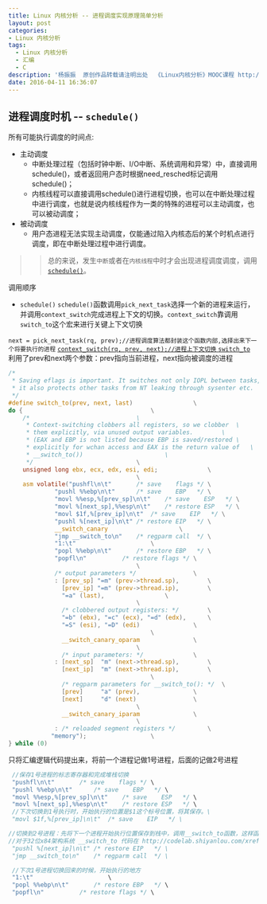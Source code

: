 ```yaml
---
title: Linux 内核分析 -- 进程调度实现原理简单分析
layout: post
categories:
- Linux 内核分析
tags:
  - Linux 内核分析
  - 汇编
  - C
description: '杨振振  原创作品转载请注明出处  《Linux内核分析》MOOC课程 http://www.xuetangx.com/courses/course-v1:ustcX+USTC001+_/about'
date: 2016-04-11 16:36:07
---
```



<!-- 理解Linux系统中进程调度的时机，可以在内核代码中搜索schedule()函数，看都是哪里调用了schedule()，判断我们课程内容中的总结是否准确；
使用gdb跟踪分析一个schedule()函数 ，验证您对Linux系统进程调度与进程切换过程的理解；推荐在实验楼Linux虚拟机环境下完成实验。
特别关注并仔细分析switch_to中的汇编代码，理解进程上下文的切换机制，以及与中断上下文切换的关系；
根据本周所学知识分析并理解Linux中进程调度与进程切换过程，
 -->

## 进程调度时机 -- `schedule()`

所有可能执行调度的时间点:

- 主动调度
    + 中断处理过程（包括时钟中断、I/O中断、系统调用和异常）中，直接调用schedule()，或者返回用户态时根据need_resched标记调用schedule()；
    + 内核线程可以直接调用schedule()进行进程切换，也可以在中断处理过程中进行调度，也就是说内核线程作为一类的特殊的进程可以主动调度，也可以被动调度；
- 被动调度
    + 用户态进程无法实现主动调度，仅能通过陷入内核态后的某个时机点进行调度，即在中断处理过程中进行调度。

>>总的来说，发生`中断`或者在`内核线程`中时才会出现进程调度调度，调用 [`schedule()`](http://codelab.shiyanlou.com/xref/linux-3.18.6/kernel/sched/core.c#2865)。

调用顺序

- `schedule()`
`schedule()`函数调用`pick_next_task`选择一个新的进程来运行，并调用`context_switch`完成进程上下文的切换。`context_switch`靠调用`switch_to`这个宏来进行关键上下文切换

`next = pick_next_task(rq, prev);//进程调度算法都封装这个函数内部,选择出来下一个将要执行的进程`
[`context_switch(rq, prev, next);//进程上下文切换` ](http://codelab.shiyanlou.com/xref/linux-3.18.6/kernel/sched/core.c#2834)
[`switch_to`](https://github.com/noname007/linux/blob/v3.18-rc6/arch/x86/include/asm/switch_to.h#L27-L77) 利用了prev和next两个参数：prev指向当前进程，next指向被调度的进程


```c 
/*
 * Saving eflags is important. It switches not only IOPL between tasks,
 * it also protects other tasks from NT leaking through sysenter etc.
 */
#define switch_to(prev, next, last)                 \
do {                                    \
    /*                              \
     * Context-switching clobbers all registers, so we clobber  \
     * them explicitly, via unused output variables.        \
     * (EAX and EBP is not listed because EBP is saved/restored \
     * explicitly for wchan access and EAX is the return value of   \
     * __switch_to())                       \
     */                             \
    unsigned long ebx, ecx, edx, esi, edi;              \
                                    \
    asm volatile("pushfl\n\t"       /* save    flags */ \
             "pushl %%ebp\n\t"      /* save    EBP   */ \
             "movl %%esp,%[prev_sp]\n\t"    /* save    ESP   */ \
             "movl %[next_sp],%%esp\n\t"    /* restore ESP   */ \
             "movl $1f,%[prev_ip]\n\t"  /* save    EIP   */ \
             "pushl %[next_ip]\n\t" /* restore EIP   */ \
             __switch_canary                    \
             "jmp __switch_to\n"    /* regparm call  */ \
             "1:\t"                     \
             "popl %%ebp\n\t"       /* restore EBP   */ \
             "popfl\n"          /* restore flags */ \
                                    \
             /* output parameters */                \
             : [prev_sp] "=m" (prev->thread.sp),        \
               [prev_ip] "=m" (prev->thread.ip),        \
               "=a" (last),                 \
                                    \
               /* clobbered output registers: */        \
               "=b" (ebx), "=c" (ecx), "=d" (edx),      \
               "=S" (esi), "=D" (edi)               \
                                        \
               __switch_canary_oparam               \
                                    \
               /* input parameters: */              \
             : [next_sp]  "m" (next->thread.sp),        \
               [next_ip]  "m" (next->thread.ip),        \
                                        \
               /* regparm parameters for __switch_to(): */  \
               [prev]     "a" (prev),               \
               [next]     "d" (next)                \
                                    \
               __switch_canary_iparam               \
                                    \
             : /* reloaded segment registers */         \
            "memory");                  \
} while (0)
```

只将汇编逻辑代码提出来，将前一个进程记做1号进程，后面的记做2号进程

```c
 //保存1号进程的标志寄存器和完成堆栈切换
 "pushfl\n\t"       /* save    flags */ \
 "pushl %%ebp\n\t"      /* save    EBP   */ \
 "movl %%esp,%[prev_sp]\n\t"    /* save    ESP   */ \
 "movl %[next_sp],%%esp\n\t"    /* restore ESP   */ \
 //下次切换到1号执行时，开始执行的位置是$1这个标号位置，将其保存。\
 "movl $1f,%[prev_ip]\n\t"  /* save    EIP   */ \

//切换到2号进程：先将下一个进程开始执行位置保存到栈中，调用__switch_to函数，这样函数执行完毕后执行ret,就将 next_ip 赋给了 eip \
//对于32位x84架构系统 __switch_to 代码在 http://codelab.shiyanlou.com/xref/linux-3.18.6/arch/x86/kernel/process_32.c#218 \
 "pushl %[next_ip]\n\t" /* restore EIP   */ \
 "jmp __switch_to\n"    /* regparm call  */ \

 //下次1号进程切换回来的时候，开始执行的地方
 "1:\t"                     \
 "popl %%ebp\n\t"       /* restore EBP   */ \
 "popfl\n"          /* restore flags */ \
```


<!-- ## gdb跟踪分析 `schedule()` 进程调度与进程切换过程



```

``` -->
<!-- 
## 分析switch_to中的汇编代码 ，进程上下文的切换机制，以及与中断上下文切换的关系 -->
